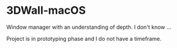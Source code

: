 # 3DWall-macOS
Window manager with an understanding of depth. I don't know ... 

Project is in prototyping phase and I do not have a timeframe.
